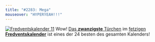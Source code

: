 ```yaml
---
title: "#2283: Mega"
mouseover: "HYPERYEAH!!!"
---
```


<a href="http://www.fonflatter.de/der-fetzige-fredventskalender-2011/" title="Fredventskalender 11"><img src="http://www.fonflatter.de/adv11/fredventskalender_banner.png" alt="Fredventskalender 11" /></a>
Wow! <a href="http://www.fonflatter.de/2011/12/20/das-20-turchen" title="Fredventskalender 2011">Das <strong>zwanzigste</strong> Türchen</a> im <a href="http://www.fonflatter.de/der-fetzige-fredventskalender-2011/" title="Fredventskalender 2011">fetzigen <strong>Fredventskalender</strong></a> ist eines der 24 besten des gesamten Kalenders!

